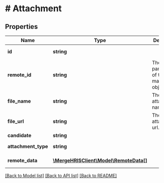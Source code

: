 # # Attachment

## Properties

Name | Type | Description | Notes
------------ | ------------- | ------------- | -------------
**id** | **string** |  | [optional] [readonly]
**remote_id** | **string** | The third-party API ID of the matching object. | [optional]
**file_name** | **string** | The attachment&#39;s name. | [optional]
**file_url** | **string** | The attachment&#39;s url. | [optional]
**candidate** | **string** |  | [optional]
**attachment_type** | **string** |  | [optional] [readonly]
**remote_data** | [**\MergeHRISClient\Model\RemoteData[]**](RemoteData.md) |  | [optional] [readonly]

[[Back to Model list]](../../README.md#models) [[Back to API list]](../../README.md#endpoints) [[Back to README]](../../README.md)
